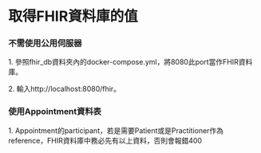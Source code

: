 # 取得FHIR資料庫的值
<h3>不需使用公用伺服器</h3>
<p>1. 參照fhir_db資料夾內的docker-compose.yml，將8080此port當作FHIR資料庫。</p>
<p>2. 輸入http://localhost:8080/fhir。</p>
<h3>使用Appointment資料表</h3>
<p>1. Appointment的participant，若是需要Patient或是Practitioner作為reference，FHIR資料庫中務必先有以上資料，否則會報錯400</p>
